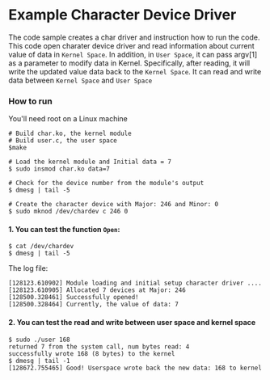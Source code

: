 # Example Character Device Driver

The code sample creates a char driver and instruction how to run the code. This code open charater device driver and read information about current value of data in `Kernel Space`. In addition, in `User Space`, it can pass argv[1] as a parameter to modify data in Kernel. Specifically, after reading, it will write the updated value data back to the `Kernel Space`. It can read and write data between `Kernel Space` and `User Space`

### How to run

You'll need root on a Linux machine

```
# Build char.ko, the kernel module
# Build user.c, the user space
$make

# Load the kernel module and Initial data = 7
$ sudo insmod char.ko data=7

# Check for the device number from the module's output
$ dmesg | tail -5

# Create the character device with Major: 246 and Minor: 0
$ sudo mknod /dev/chardev c 246 0

```

#### 1. You can test the function `Open`: 

```
$ cat /dev/chardev
$ dmesg | tail -5

```

The log file:

```
[128123.610902] Module loading and initial setup character driver .... 
[128123.610905] Allocated 7 devices at Major: 246 
[128500.328461] Successfully opened! 
[128500.328464] Currently, the value of data: 7
```

#### 2. You can test the read and write between user space and kernel space

```
$ sudo ./user 168
returned 7 from the system call, num bytes read: 4
successfully wrote 168 (8 bytes) to the kernel
$ dmesg | tail -1
[128672.755465] Good! Userspace wrote back the new data: 168 to kernel 
```
